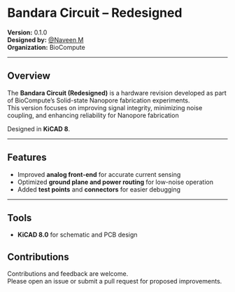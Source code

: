 # Bandara Circuit – Redesigned

**Version:** 0.1.0  
**Designed by:** [@Naveen M](https://github.com/Naveen-Biocompute)  
**Organization:** BioCompute  

---

##  Overview
The **Bandara Circuit (Redesigned)** is a hardware revision developed as part of BioCompute’s Solid-state Nanopore fabrication experiments.  
This version focuses on improving signal integrity, minimizing noise coupling, and enhancing reliability for Nanopore fabrication

Designed in **KiCAD 8**.

---

##  Features
- Improved **analog front-end** for accurate current sensing  
- Optimized **ground plane and power routing** for low-noise operation  
- Added **test points** and **connectors** for easier debugging   

---

##  Tools
- **KiCAD 8.0** for schematic and PCB design  

##  Contributions
Contributions and feedback are welcome.  
Please open an issue or submit a pull request for proposed improvements.
